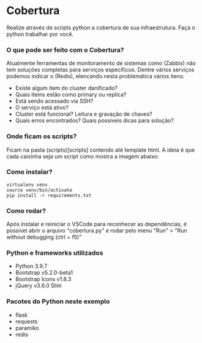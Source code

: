 # Cobertura
Realize através de scripts python a cobertura de sua infraestrutura. Faça o python trabalhar por você.

### O que pode ser feito com o Cobertura?
Atualmente ferramentas de monitoramento de sistemas como (Zabbix) não tem soluções completas para serviços específicos.
Dentre vários serviços podemos indicar o (Redis), elencando nesta problemática vários itens:
- Existe algum item do cluster danificado?
- Quais items estão como primary ou replica?
- Está sendo acessado via SSH?
- O serviço está ativo?
- Cluster está funcional? Leitura e gravação de chaves?
- Quais erros encontrados? Quais possíveis dicas para solução?

### Onde ficam os scripts?
Ficam na pasta (scripts)[scripts] contendo até template html. A ideia é que cada caixinha seja um script como mostra a imagem abaixo:


### Como instalar?
```shell
virtualenv venv
source venv/bin/activate
pip install -r requirements.txt
```

### Como rodar?
Após instalar e reiniciar o VSCode para reconhecer as dependências, é possível abrir o arquivo "cobertura.py" e rodar pelo menu "Run" > "Run without debugging (ctrl + f5)"

### Python e frameworks utilizados
- Python 3.9.7
- Bootstrap v5.2.0-beta1
- Bootstrap Icons v1.8.3
- jQuery v3.6.0 Slim

### Pacotes do Python neste exemplo
- flask
- requests
- paramiko
- redis